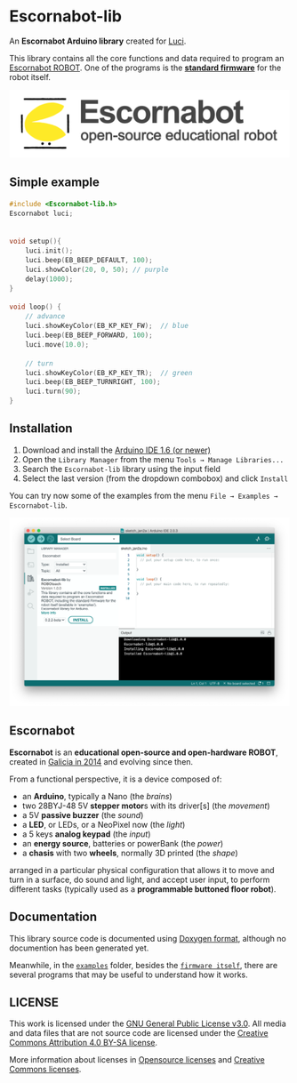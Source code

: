 # Escornabot-lib
An **Escornabot Arduino library** created for [Luci](https://github.com/roboteach-es/escornabot-luci).

This library contains all the core functions and data required to program an [Escornabot ROBOT](https://roboteach.es/escornabot). One of the programs is the [**standard firmware**](examples/Firmware/) for the robot itself.

![Escornabot-REOS](images/Escornabot-OSER.svg)

## Simple example

```cpp
#include <Escornabot-lib.h>
Escornabot luci;


void setup(){
	luci.init();
	luci.beep(EB_BEEP_DEFAULT, 100);
	luci.showColor(20, 0, 50); // purple
	delay(1000);
}

void loop() {
	// advance
	luci.showKeyColor(EB_KP_KEY_FW);  // blue
	luci.beep(EB_BEEP_FORWARD, 100);
	luci.move(10.0);

	// turn
	luci.showKeyColor(EB_KP_KEY_TR);  // green
	luci.beep(EB_BEEP_TURNRIGHT, 100);
	luci.turn(90);
}
```

## Installation

1.  Download and install the [Arduino IDE 1.6 (or newer)](https://www.arduino.cc/en/Main/Software)
2.  Open the `Library Manager` from the menu `Tools → Manage Libraries...`
3.  Search the `Escornabot-lib` library using the input field
4.  Select the last version (from the dropdown combobox) and click `Install`

You can try now some of the examples from the menu `File → Examples → Escornabot-lib`.

![Arduino2-libraries](images/Arduino2-libraries.png)


## Escornabot
**Escornabot** is an **educational open-source and open-hardware ROBOT**, created in [Galicia in 2014](https://oshwdem.org/2014/11/se-acabo-pulpo/) and evolving since then.

From a functional perspective, it is a device composed of:

* an **Arduino**, typically a Nano (the *brains*)
* two 28BYJ-48 5V **stepper motor**s with its driver[s] (the *movement*)
* a 5V **passive buzzer** (the *sound*)
* a **LED**, or LEDs, or a NeoPixel now (the *light*)
* a 5 keys **analog keypad** (the *input*)
* an **energy source**, batteries or powerBank (the *power*)
* a **chasis** with two **wheels**, normally 3D printed (the *shape*)

arranged in a particular physical configuration that allows it to move and turn in a surface, do sound and light, and accept user input, to perform different tasks (typically used as a **programmable buttoned floor robot**).


## Documentation
This library source code is documented using [Doxygen format](https://www.doxygen.org/manual/commands.html), although no documention has been generated yet.

Meanwhile, in the [`examples`](examples/) folder, besides the [`firmware itself`](examples/Firmware/), there are several programs that may be useful to understand how it works.


## LICENSE

This work is licensed under the [GNU General Public License v3.0](LICENSE). All media and data files that are not source code are licensed under the [Creative Commons Attribution 4.0 BY-SA license](LICENSE-CCBYSA40).

More information about licenses in [Opensource licenses](https://opensource.org/licenses/) and [Creative Commons licenses](https://creativecommons.org/licenses/).
